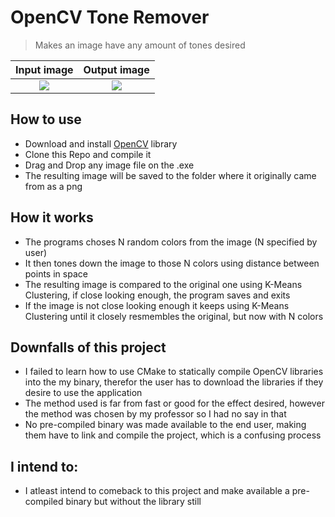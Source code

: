 # OpenCV Tone Remover

> Makes an image have any amount of tones desired

| Input image |  Output image |
:-------------------------:|:-------------------------:
![](https://github.com/MintzyG/ToneRemover-OpenCV/blob/master/InputImage.jpg)  |  ![](https://github.com/MintzyG/ToneRemover-OpenCV/blob/master/ToneChangerOutput.png)

## How to use
  - Download and install [OpenCV](https://opencv.org/get-started/) library
  - Clone this Repo and compile it
  - Drag and Drop any image file on the .exe
  - The resulting image will be saved to the folder where it originally came from as a png

## How it works
  - The programs choses N random colors from the image (N specified by user)
  - It then tones down the image to those N colors using distance between points in space
  - The resulting image is compared to the original one using K-Means Clustering, if close looking enough, the program saves and exits
  - If the image is not close looking enough it keeps using K-Means Clustering until it closely resmembles the original, but now with N colors

## Downfalls of this project
  - I failed to learn how to use CMake to statically compile OpenCV libraries into the my binary, therefor the user has to download the libraries if they desire to use the application
  - The method used is far from fast or good for the effect desired, however the method was chosen by my professor so I had no say in that
  - No pre-compiled binary was made available to the end user, making them have to link and compile the project, which is a confusing process

## I intend to:
  - I atleast intend to comeback to this project and make available a pre-compiled binary but without the library still
